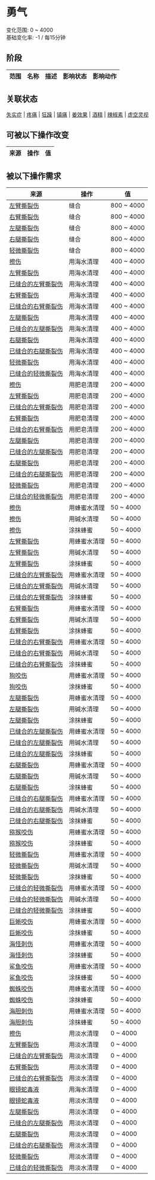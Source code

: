 # 勇气  
变化范围: 0 ~ 4000  
基础变化率: -1 / 每15分钟  
## 阶段  
范围  |  名称  |  描述  |  影响状态  |  影响动作  
----  |  ----  |  ----  |  ----  |  ----  
## 关联状态  
[失实症](Derealization.md)  |  [疼痛](Pain.md)  |  [狂躁](Mania.md)  |  [镇痛](Analgesia.md)  |  [姜效果](GingerEffect.md)  |  [酒精](Alcohol.md)  |  [辣椒素](Capsaicin.md)  |  [虚空灵视](VoidInsight.md)  
## 可被以下操作改变  
来源  |  操作  |  值  
----  |  ----  |  ----  
## 被以下操作需求  
来源  |  操作  |  值  
----  |  ----  |  ----  
[左臂撕裂伤](W_ArmLacerationL.md)  |  缝合  |  800 ~ 4000  
[右臂撕裂伤](W_ArmLacerationR.md)  |  缝合  |  800 ~ 4000  
[左腿撕裂伤](W_LegLacerationL.md)  |  缝合  |  800 ~ 4000  
[右腿撕裂伤](W_LegLacerationR.md)  |  缝合  |  800 ~ 4000  
[轻微撕裂伤](W_MinorLaceration.md)  |  缝合  |  800 ~ 4000  
[擦伤](W_Abrasion.md)  |  用海水清理  |  400 ~ 4000  
[左臂撕裂伤](W_ArmLacerationL.md)  |  用海水清理  |  400 ~ 4000  
[已缝合的左臂撕裂伤](W_ArmLacerationLStitched.md)  |  用海水清理  |  400 ~ 4000  
[右臂撕裂伤](W_ArmLacerationR.md)  |  用海水清理  |  400 ~ 4000  
[已缝合的右臂撕裂伤](W_ArmLacerationRStitched.md)  |  用海水清理  |  400 ~ 4000  
[左腿撕裂伤](W_LegLacerationL.md)  |  用海水清理  |  400 ~ 4000  
[已缝合的左腿撕裂伤](W_LegLacerationLStitched.md)  |  用海水清理  |  400 ~ 4000  
[右腿撕裂伤](W_LegLacerationR.md)  |  用海水清理  |  400 ~ 4000  
[已缝合的右腿撕裂伤](W_LegLacerationRStitched.md)  |  用海水清理  |  400 ~ 4000  
[轻微撕裂伤](W_MinorLaceration.md)  |  用海水清理  |  400 ~ 4000  
[已缝合的轻微撕裂伤](W_MinorLacerationStitched.md)  |  用海水清理  |  400 ~ 4000  
[擦伤](W_Abrasion.md)  |  用肥皂清理  |  200 ~ 4000  
[左臂撕裂伤](W_ArmLacerationL.md)  |  用肥皂清理  |  200 ~ 4000  
[已缝合的左臂撕裂伤](W_ArmLacerationLStitched.md)  |  用肥皂清理  |  200 ~ 4000  
[右臂撕裂伤](W_ArmLacerationR.md)  |  用肥皂清理  |  200 ~ 4000  
[已缝合的右臂撕裂伤](W_ArmLacerationRStitched.md)  |  用肥皂清理  |  200 ~ 4000  
[左腿撕裂伤](W_LegLacerationL.md)  |  用肥皂清理  |  200 ~ 4000  
[已缝合的左腿撕裂伤](W_LegLacerationLStitched.md)  |  用肥皂清理  |  200 ~ 4000  
[右腿撕裂伤](W_LegLacerationR.md)  |  用肥皂清理  |  200 ~ 4000  
[已缝合的右腿撕裂伤](W_LegLacerationRStitched.md)  |  用肥皂清理  |  200 ~ 4000  
[轻微撕裂伤](W_MinorLaceration.md)  |  用肥皂清理  |  200 ~ 4000  
[已缝合的轻微撕裂伤](W_MinorLacerationStitched.md)  |  用肥皂清理  |  200 ~ 4000  
[擦伤](W_Abrasion.md)  |  用蜂蜜水清理  |  50 ~ 4000  
[擦伤](W_Abrasion.md)  |  用碱水清理  |  50 ~ 4000  
[擦伤](W_Abrasion.md)  |  涂抹蜂蜜  |  50 ~ 4000  
[左臂撕裂伤](W_ArmLacerationL.md)  |  用蜂蜜水清理  |  50 ~ 4000  
[左臂撕裂伤](W_ArmLacerationL.md)  |  用碱水清理  |  50 ~ 4000  
[左臂撕裂伤](W_ArmLacerationL.md)  |  涂抹蜂蜜  |  50 ~ 4000  
[已缝合的左臂撕裂伤](W_ArmLacerationLStitched.md)  |  用蜂蜜水清理  |  50 ~ 4000  
[已缝合的左臂撕裂伤](W_ArmLacerationLStitched.md)  |  用碱水清理  |  50 ~ 4000  
[已缝合的左臂撕裂伤](W_ArmLacerationLStitched.md)  |  涂抹蜂蜜  |  50 ~ 4000  
[右臂撕裂伤](W_ArmLacerationR.md)  |  用蜂蜜水清理  |  50 ~ 4000  
[右臂撕裂伤](W_ArmLacerationR.md)  |  用碱水清理  |  50 ~ 4000  
[右臂撕裂伤](W_ArmLacerationR.md)  |  涂抹蜂蜜  |  50 ~ 4000  
[已缝合的右臂撕裂伤](W_ArmLacerationRStitched.md)  |  用蜂蜜水清理  |  50 ~ 4000  
[已缝合的右臂撕裂伤](W_ArmLacerationRStitched.md)  |  用碱水清理  |  50 ~ 4000  
[已缝合的右臂撕裂伤](W_ArmLacerationRStitched.md)  |  涂抹蜂蜜  |  50 ~ 4000  
[狗咬伤](W_DogBite.md)  |  用蜂蜜水清理  |  50 ~ 4000  
[狗咬伤](W_DogBite.md)  |  涂抹蜂蜜  |  50 ~ 4000  
[左腿撕裂伤](W_LegLacerationL.md)  |  用蜂蜜水清理  |  50 ~ 4000  
[左腿撕裂伤](W_LegLacerationL.md)  |  用碱水清理  |  50 ~ 4000  
[左腿撕裂伤](W_LegLacerationL.md)  |  涂抹蜂蜜  |  50 ~ 4000  
[已缝合的左腿撕裂伤](W_LegLacerationLStitched.md)  |  用蜂蜜水清理  |  50 ~ 4000  
[已缝合的左腿撕裂伤](W_LegLacerationLStitched.md)  |  用碱水清理  |  50 ~ 4000  
[已缝合的左腿撕裂伤](W_LegLacerationLStitched.md)  |  涂抹蜂蜜  |  50 ~ 4000  
[右腿撕裂伤](W_LegLacerationR.md)  |  用蜂蜜水清理  |  50 ~ 4000  
[右腿撕裂伤](W_LegLacerationR.md)  |  用碱水清理  |  50 ~ 4000  
[右腿撕裂伤](W_LegLacerationR.md)  |  涂抹蜂蜜  |  50 ~ 4000  
[已缝合的右腿撕裂伤](W_LegLacerationRStitched.md)  |  用蜂蜜水清理  |  50 ~ 4000  
[已缝合的右腿撕裂伤](W_LegLacerationRStitched.md)  |  用碱水清理  |  50 ~ 4000  
[已缝合的右腿撕裂伤](W_LegLacerationRStitched.md)  |  涂抹蜂蜜  |  50 ~ 4000  
[猕猴咬伤](W_MacaqueBite.md)  |  用蜂蜜水清理  |  50 ~ 4000  
[猕猴咬伤](W_MacaqueBite.md)  |  涂抹蜂蜜  |  50 ~ 4000  
[轻微撕裂伤](W_MinorLaceration.md)  |  用蜂蜜水清理  |  50 ~ 4000  
[轻微撕裂伤](W_MinorLaceration.md)  |  用碱水清理  |  50 ~ 4000  
[轻微撕裂伤](W_MinorLaceration.md)  |  涂抹蜂蜜  |  50 ~ 4000  
[已缝合的轻微撕裂伤](W_MinorLacerationStitched.md)  |  用蜂蜜水清理  |  50 ~ 4000  
[已缝合的轻微撕裂伤](W_MinorLacerationStitched.md)  |  用碱水清理  |  50 ~ 4000  
[已缝合的轻微撕裂伤](W_MinorLacerationStitched.md)  |  涂抹蜂蜜  |  50 ~ 4000  
[巨蜥咬伤](W_MonitorBite.md)  |  用蜂蜜水清理  |  50 ~ 4000  
[巨蜥咬伤](W_MonitorBite.md)  |  涂抹蜂蜜  |  50 ~ 4000  
[海怪刺伤](W_SeahoundSting.md)  |  用蜂蜜水清理  |  50 ~ 4000  
[海怪刺伤](W_SeahoundSting.md)  |  涂抹蜂蜜  |  50 ~ 4000  
[鲨鱼咬伤](W_SharkBite.md)  |  用蜂蜜水清理  |  50 ~ 4000  
[鲨鱼咬伤](W_SharkBite.md)  |  涂抹蜂蜜  |  50 ~ 4000  
[蜘蛛咬伤](W_SpiderBite.md)  |  用蜂蜜水清理  |  50 ~ 4000  
[蜘蛛咬伤](W_SpiderBite.md)  |  涂抹蜂蜜  |  50 ~ 4000  
[海胆刺伤](W_UrchinWound.md)  |  用蜂蜜水清理  |  50 ~ 4000  
[海胆刺伤](W_UrchinWound.md)  |  涂抹蜂蜜  |  50 ~ 4000  
[擦伤](W_Abrasion.md)  |  用淡水清理  |  0 ~ 4000  
[左臂撕裂伤](W_ArmLacerationL.md)  |  用淡水清理  |  0 ~ 4000  
[已缝合的左臂撕裂伤](W_ArmLacerationLStitched.md)  |  用淡水清理  |  0 ~ 4000  
[右臂撕裂伤](W_ArmLacerationR.md)  |  用淡水清理  |  0 ~ 4000  
[已缝合的右臂撕裂伤](W_ArmLacerationRStitched.md)  |  用淡水清理  |  0 ~ 4000  
[眼镜蛇毒液](W_CobraSpit.md)  |  用海水清理  |  0 ~ 4000  
[眼镜蛇毒液](W_CobraSpit.md)  |  用淡水清理  |  0 ~ 4000  
[左腿撕裂伤](W_LegLacerationL.md)  |  用淡水清理  |  0 ~ 4000  
[已缝合的左腿撕裂伤](W_LegLacerationLStitched.md)  |  用淡水清理  |  0 ~ 4000  
[右腿撕裂伤](W_LegLacerationR.md)  |  用淡水清理  |  0 ~ 4000  
[已缝合的右腿撕裂伤](W_LegLacerationRStitched.md)  |  用淡水清理  |  0 ~ 4000  
[轻微撕裂伤](W_MinorLaceration.md)  |  用淡水清理  |  0 ~ 4000  
[已缝合的轻微撕裂伤](W_MinorLacerationStitched.md)  |  用淡水清理  |  0 ~ 4000  
